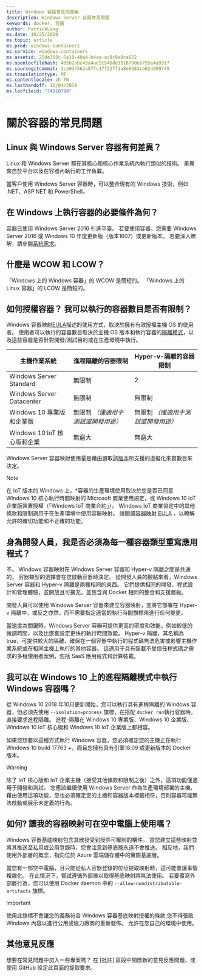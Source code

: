```yaml
---
title: Windows 容器常見問題集
description: Windows Server 容器常見問題
keywords: docker, 容器
author: PatrickLang
ms.date: 10/25/2019
ms.topic: article
ms.prod: windows-containers
ms.service: windows-containers
ms.assetid: 25de368c-5a10-40a4-b4aa-ac8c9a9ca022
ms.openlocfilehash: 405b2abc43a4ae2c546de351679deb755e4a9317
ms.sourcegitcommit: 1ca9d7562a877c47f227f1a8e6583cb024909749
ms.translationtype: MT
ms.contentlocale: zh-TW
ms.lasthandoff: 12/04/2019
ms.locfileid: "74910798"
---
```

# <a name="frequently-asked-questions-about-containers"></a>關於容器的常見問題

## <a name="whats-the-difference-between-linux-and-windows-server-containers"></a>Linux 與 Windows Server 容器有何差異？

Linux 和 Windows Server 都在其核心和核心作業系統內執行類似的技術。 差異來自於平台以及在容器內執行的工作負載。  

當客戶使用 Windows Server 容器時，可以整合現有的 Windows 技術，例如 .NET、ASP.NET 和 PowerShell。

## <a name="what-are-the-prerequisites-for-running-containers-on-windows"></a>在 Windows 上執行容器的必要條件為何？

容器已使用 Windows Server 2016 引進平臺。 若要使用容器，您需要 Windows Server 2016 或 Windows 10 年度更新版（版本1607）或更新版本。 若要深入瞭解，請參閱[系統需求](../deploy-containers/system-requirements.md)。

## <a name="what-are-wcow-and-lcow"></a>什麼是 WCOW 和 LCOW？

「Windows 上的 Windows 容器」的 WCOW 是簡短的。 「Windows 上的 Linux 容器」的 LCOW 是簡短的。

## <a name="how-are-containers-licensed-is-there-a-limit-to-the-number-of-containers-i-can-run"></a>如何授權容器？ 我可以執行的容器數目是否有限制？

Windows 容器映射[EULA](../images-eula.md)描述的使用方式，取決於擁有有效授權主機 OS 的使用者。 使用者可以執行的容器數目取決於主機 OS 版本和執行容器的[隔離模式](../manage-containers/hyperv-container.md)，以及這些容器是否針對開發/測試目的或在生產環境中執行。

|主機作業系統                                                         |進程隔離的容器限制                   |Hyper-v-隔離的容器限制                   |
|----------------------------------------------------------------|---------------------------------------------------|---------------------------------------------------|
|Windows Server Standard                                         |無限制                                          |2                                                  |
|Windows Server Datacenter                                       |無限制                                          |無限制                                          |
|Windows 10 專業版和企業版                                   |無限制 *（僅適用于測試或開發用途）*|無限制 *（僅適用于測試或開發用途）*|
|Windows 10 IoT 核心版和企業                             |無窮大                                         |無窮大                                          |

Windows Server 容器映射使用量是藉由讀取該[版本](/windows-server/get-started-19/editions-comparison-19.md)所支援的虛擬化來賓數目來決定。 <br/>

>[!NOTE]
>在 IoT 版本的 Windows 上，\*容器的生產環境使用取決於您是否已同意 Windows 10 核心執行時間映射的 Microsoft 商業使用規定，或 Windows 10 IoT 企業版裝置授權（「Windows IoT 商業合約」）。 Windows IoT 商業協定中的其他條款和限制適用于在生產環境中使用容器映射。 請閱讀[容器映射 EULA](../images-eula.md) ，以瞭解允許的確切功能和不正確的功能。

## <a name="as-a-developer-do-i-have-to-rewrite-my-app-for-each-type-of-container"></a>身為開發人員，我是否必須為每一種容器類型重寫應用程式？

不。 Windows 容器映射在 Windows Server 容器和 Hyper-v 隔離之間是共通的。 容器類型的選擇會在您啟動容器時決定。 從開發人員的觀點來看，Windows Server 容器和 Hyper-v 隔離是兩種相同的東西。 它們提供相同的開發、程式設計和管理體驗，並開放且可擴充，並包含與 Docker 相同的整合和支援層級。

開發人員可以使用 Windows Server 容器來建立容器映射，並將它部署在 Hyper-v 隔離中，或反之亦然，而不需要指定適當的執行時間旗標來進行任何變更。

當速度為關鍵時，Windows Server 容器可提供更高的密度和效能，例如較低的微調時間，以及比嵌套設定更快的執行時間效能。 Hyper-v 隔離，其名稱為 true，可提供較大的隔離，確保在一個容器中執行的程式碼無法危害或影響主機作業系統或在相同主機上執行的其他容器。 這適用于具有裝載不受信任程式碼之需求的多租使用者案例，包括 SaaS 應用程式和計算裝載。

## <a name="can-i-run-windows-containers-in-process-isolated-mode-on-windows-10"></a>我可以在 Windows 10 上的進程隔離模式中執行 Windows 容器嗎？

從 Windows 10 2018 年10月更新開始，您可以執行具有進程隔離的 Windows 容器，但必須先使用 `--isolation=process` 旗標，在搭配 `docker run`執行容器時，直接要求進程隔離。 進程-隔離在 Windows 10 專業版、Windows 10 企業版、Windows 10 IoT 核心版和 Windows 10 IoT 企業版上都相容。

如果您想要以這種方式執行 Windows 容器，您必須確定您的主機正在執行 Windows 10 build 17763 +，而且您擁有具有引擎18.09 或更新版本的 Docker 版本。

> [!WARNING]
> 除了 IoT 核心版和 IoT 企業主機（接受其他條款和限制之後）之外，這項功能僅適用于開發和測試。 您應該繼續使用 Windows Server 作為生產環境部署的主機。 藉由使用這項功能，您也必須確定您的主機和容器版本標籤相符，否則容器可能無法啟動或展示未定義的行為。

## <a name="how-do-i-make-my-container-images-available-on-air-gapped-machines"></a>如何? 讓我的容器映射可在空中電腦上使用嗎？

Windows 容器基底映射包含其散發受到授許可權制的構件。 當您建立這些映射並將其推送至私用或公用登錄時，您會注意到基底層永遠不會推送。 相反地，我們使用外部層的概念，指向位於 Azure 雲端儲存體中的實際基底層。

當您有一部空中電腦，且只能從私人容器登錄的位址提取映射時，這可能會讓事情複雜化。 在此情況下，嘗試遵循外部層以取得基底映射將無法使用。 若要覆寫外部層行為，您可以使用 Docker daemon 中的 `--allow-nondistributable-artifacts` 旗標。

> [!IMPORTANT]
> 使用此旗標不會讓您的義務符合 Windows 容器基底映射授權的條款;您不得張貼 Windows 內容以進行公用或協力廠商的重新發佈。 允許在您自己的環境中使用。

## <a name="additional-feedback"></a>其他意見反應

想要在常見問題中加入一些專案嗎？ 在 [批註] 區段中開啟新的意見反應問題，或使用 GitHub 設定此頁面的提取要求。
